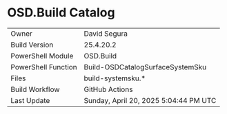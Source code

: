 ﻿# OSD.Build Catalog

| | |
|-|-|
| Owner | David Segura |
| Build Version | 25.4.20.2 |
| PowerShell Module | OSD.Build |
| PowerShell Function | Build-OSDCatalogSurfaceSystemSku |
| Files | build-systemsku.* |
| Build Workflow | GitHub Actions |
| Last Update | Sunday, April 20, 2025 5:04:44 PM UTC |
